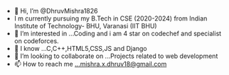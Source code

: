 - 👋 Hi, I’m @DhruvMishra1826
- I m currently pursuing my B.Tech in CSE (2020-2024) from Indian Institute of Technology- BHU, Varanasi (IIT BHU)
- 👀 I’m interested in ...Coding and i am 4 star on codechef and specialist on codeforces.
- 🌱 I know ...C,C++,HTML5,CSS,JS and Django
- 💞️ I’m looking to collaborate on ...Projects related to web development
- 📫 How to reach me ...mishra.x.dhruv18@gmail.com

<!---
DhruvMishra1826/DhruvMishra1826 is a ✨ special ✨ repository because its `README.md` (this file) appears on your GitHub profile.
You can click the Preview link to take a look at your changes.
--->

